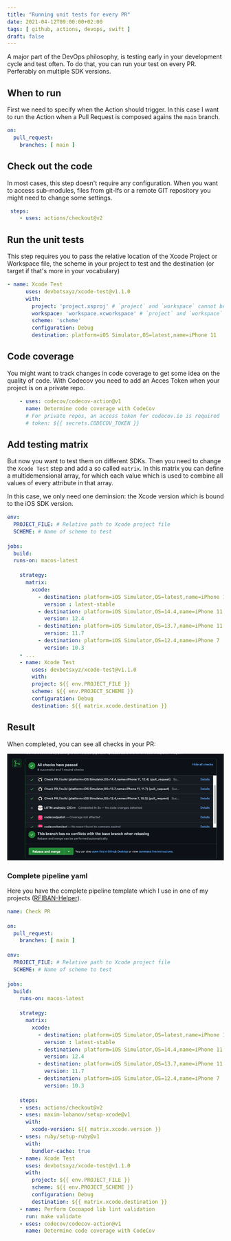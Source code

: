 ```yaml
---
title: "Running unit tests for every PR"
date: 2021-04-12T09:00:00+02:00
tags: [ github, actions, devops, swift ]
draft: false
---
```


A major part of the DevOps philosophy, is testing early in your development cycle and test often. To do that, you can run your 
test on every PR. Perferably on multiple SDK versions.


## When to run

First we need to specify when the Action should trigger. In this case I want to run the Action when a Pull Request is composed agains the `main` branch.

```yaml
on:
  pull_request:
    branches: [ main ]
```

## Check out the code

In most cases, this step doesn't require any configuration. When you want to access sub-modules, files from git-lfs or a remote GIT repository you might need to change some settings.

```yaml
 steps:
    - uses: actions/checkout@v2
```

## Run the unit tests

This step requires you to pass the relative location of the Xcode Project or Workspace file, the scheme 
in your project to test and the destination (or target if that's more in your vocabulary)

```yaml
- name: Xcode Test
      uses: devbotsxyz/xcode-test@v1.1.0
      with:
        project: 'project.xsproj' # `project` and `workspace` cannot be used at the same time
        workspace: 'workspace.xcworkspace' # `project` and `workspace` cannot be used at the same time
        scheme: 'scheme'
        configuration: Debug
        destination: platform=iOS Simulator,OS=latest,name=iPhone 11
```

## Code coverage

You might want to track changes in code coverage to get some idea on the quality of code. With Codecov
you need to add an Acces Token when your project is on a private repo.

```yaml
    - uses: codecov/codecov-action@v1
      name: Determine code coverage with CodeCov
      # For private repos, an access token for codecov.io is required
      # token: ${{ secrets.CODECOV_TOKEN }}
```

## Add testing matrix

But now you want to test them on different SDKs. Then you need to change the `Xcode Test` step and 
add a so called `matrix`. In this matrix you can define a multidemensional array, for which each
value which is used to combine all values of every attribute in that array.

In this case, we only need one deminsion: the Xcode version which is bound to the iOS SDK version.


```yaml
env:
  PROJECT_FILE: # Relative path to Xcode project file
  SCHEME: # Name of scheme to test

jobs:
  build:
  runs-on: macos-latest

    strategy:
      matrix: 
        xcode:
          - destination: platform=iOS Simulator,OS=latest,name=iPhone 11
            version : latest-stable
          - destination: platform=iOS Simulator,OS=14.4,name=iPhone 11
            version: 12.4
          - destination: platform=iOS Simulator,OS=13.7,name=iPhone 11
            version: 11.7
          - destination: platform=iOS Simulator,OS=12.4,name=iPhone 7
            version: 10.3
    - ...
    - name: Xcode Test
        uses: devbotsxyz/xcode-test@v1.1.0
        with:
        project: ${{ env.PROJECT_FILE }}
        scheme: ${{ env.PROJECT_SCHEME }}
        configuration: Debug
        destination: ${{ matrix.xcode.destination }}
```

## Result

When completed, you can see all checks in your PR:

![All checks green!](/20210413-validation-checks-on-pr.png)


### Complete pipeline yaml

Here you have the complete pipeline template which I use in one of my projects ([RFIBAN-Helper](https://github.com/readefries/IBAN-Helper/blob/main/.github/workflows/check-pr.yml)). 

```yaml
name: Check PR

on:
  pull_request:
    branches: [ main ]

env:
  PROJECT_FILE: # Relative path to Xcode project file
  SCHEME: # Name of scheme to test

jobs:
  build:
    runs-on: macos-latest

    strategy:
      matrix: 
        xcode:
          - destination: platform=iOS Simulator,OS=latest,name=iPhone 11
            version : latest-stable
          - destination: platform=iOS Simulator,OS=14.4,name=iPhone 11
            version: 12.4
          - destination: platform=iOS Simulator,OS=13.7,name=iPhone 11
            version: 11.7
          - destination: platform=iOS Simulator,OS=12.4,name=iPhone 7
            version: 10.3
    
    steps:
    - uses: actions/checkout@v2
    - uses: maxim-lobanov/setup-xcode@v1
      with:
        xcode-version: ${{ matrix.xcode.version }}
    - uses: ruby/setup-ruby@v1
      with:
        bundler-cache: true      
    - name: Xcode Test
      uses: devbotsxyz/xcode-test@v1.1.0
      with:
        project: ${{ env.PROJECT_FILE }}
        scheme: ${{ env.PROJECT_SCHEME }}
        configuration: Debug
        destination: ${{ matrix.xcode.destination }}
    - name: Perform Cocoapod lib lint validation
      run: make validate
    - uses: codecov/codecov-action@v1
      name: Determine code coverage with CodeCov
```